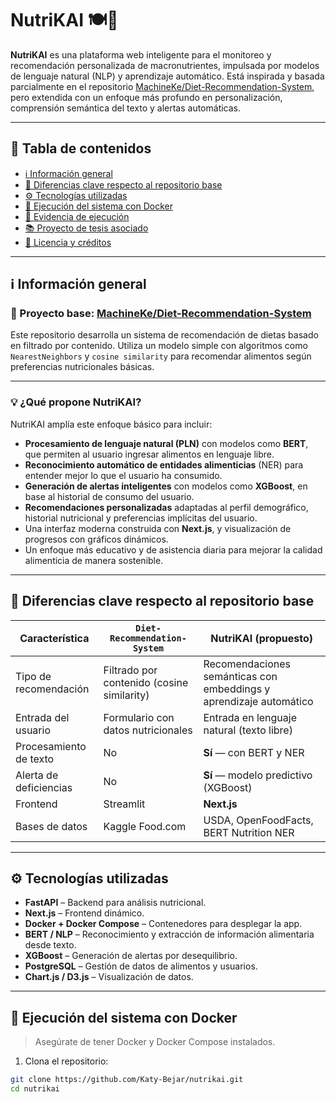 # NutriKAI 🍽️🤖

**NutriKAI** es una plataforma web inteligente para el monitoreo y recomendación personalizada de macronutrientes, impulsada por modelos de lenguaje natural (NLP) y aprendizaje automático. Está inspirada y basada parcialmente en el repositorio [MachineKe/Diet-Recommendation-System](https://github.com/MachineKe/Diet-Recommendation-System), pero extendida con un enfoque más profundo en personalización, comprensión semántica del texto y alertas automáticas.

---

## 📑 Tabla de contenidos

- [ℹ️ Información general](#️-información-general)
- [📌 Diferencias clave respecto al repositorio base](#-diferencias-clave-respecto-al-repositorio-base)
- [⚙️ Tecnologías utilizadas](#️-tecnologías-utilizadas)
- [🐳 Ejecución del sistema con Docker](#-ejecución-del-sistema-con-docker)
- [📸 Evidencia de ejecución](#-evidencia-de-ejecución)
- [📚 Proyecto de tesis asociado](#-proyecto-de-tesis-asociado)
- [🪪 Licencia y créditos](#-licencia-y-créditos)

---

## ℹ️ Información general

### 📍 Proyecto base: [MachineKe/Diet-Recommendation-System](https://github.com/MachineKe/Diet-Recommendation-System)

Este repositorio desarrolla un sistema de recomendación de dietas basado en filtrado por contenido. Utiliza un modelo simple con algoritmos como `NearestNeighbors` y `cosine similarity` para recomendar alimentos según preferencias nutricionales básicas.

---

### 💡 ¿Qué propone NutriKAI?

NutriKAI amplía este enfoque básico para incluir:

- **Procesamiento de lenguaje natural (PLN)** con modelos como **BERT**, que permiten al usuario ingresar alimentos en lenguaje libre.
- **Reconocimiento automático de entidades alimenticias** (NER) para entender mejor lo que el usuario ha consumido.
- **Generación de alertas inteligentes** con modelos como **XGBoost**, en base al historial de consumo del usuario.
- **Recomendaciones personalizadas** adaptadas al perfil demográfico, historial nutricional y preferencias implícitas del usuario.
- Una interfaz moderna construida con **Next.js**, y visualización de progresos con gráficos dinámicos.
- Un enfoque más educativo y de asistencia diaria para mejorar la calidad alimenticia de manera sostenible.

---

## 📌 Diferencias clave respecto al repositorio base

| Característica                      | `Diet-Recommendation-System`                     | **NutriKAI (propuesto)**                                         |
|------------------------------------|---------------------------------------------------|------------------------------------------------------------------|
| Tipo de recomendación              | Filtrado por contenido (cosine similarity)        | Recomendaciones semánticas con embeddings y aprendizaje automático |
| Entrada del usuario                | Formulario con datos nutricionales                | Entrada en lenguaje natural (texto libre)                        |
| Procesamiento de texto             | No                                                  | **Sí** — con BERT y NER                                          |
| Alerta de deficiencias             | No                                                  | **Sí** — modelo predictivo (XGBoost)                             |
| Frontend                           | Streamlit                                           | **Next.js**                                                      |
| Bases de datos                     | Kaggle Food.com                                     | USDA, OpenFoodFacts, BERT Nutrition NER                         |

---

## ⚙️ Tecnologías utilizadas

- **FastAPI** – Backend para análisis nutricional.
- **Next.js** – Frontend dinámico.
- **Docker + Docker Compose** – Contenedores para desplegar la app.
- **BERT / NLP** – Reconocimiento y extracción de información alimentaria desde texto.
- **XGBoost** – Generación de alertas por desequilibrio.
- **PostgreSQL** – Gestión de datos de alimentos y usuarios.
- **Chart.js / D3.js** – Visualización de datos.

---

## 🐳 Ejecución del sistema con Docker

> Asegúrate de tener Docker y Docker Compose instalados.

1. Clona el repositorio:
```bash
git clone https://github.com/Katy-Bejar/nutrikai.git
cd nutrikai
